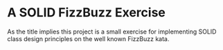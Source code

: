 # A SOLID FizzBuzz Exercise
As the title implies this project is a small exercise for implementing SOLID class design principles on the well known FizzBuzz kata.
